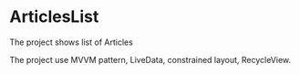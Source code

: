 # ArticlesList


The project shows list of Articles


The project use MVVM pattern, LiveData, constrained layout, RecycleView.
